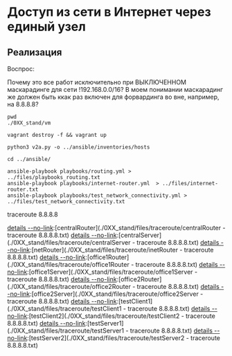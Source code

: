 #  Доступ из сети в Интернет через единый узел

## Реализация

Воспрос:

Почему это все работ исключительно при ВЫКЛЮЧЕННОМ маскарадинге для сети !192.168.0.0/16?
В моем понимании маскарадинг же должен быть ккак раз включен для форвардинга во вне, например, на 8.8.8.8?

```shell
pwd
./0XX_stand/vm

vagrant destroy -f && vagrant up

python3 v2a.py -o ../ansible/inventories/hosts

cd ../ansible/

ansible-playbook playbooks/routing.yml > ../files/playbooks_routing.txt
ansible-playbook playbooks/internet-router.yml  > ../files/internet-router.txt
ansible-playbook playbooks/test_network_connectivity.yml > ../files/test_network_connectivity.txt
```

[details --no-link]:[playbooks/routing.yml](./0XX_stand/files/playbooks_routing.txt)

[details --no-link]:[playbooks/internet-router.yml](./0XX_stand/files/internet-router.txt)

[details --no-link]:[playbooks/test_network_connectivity.yml](./0XX_stand/files/test_network_connectivity.txt)

[details --no-link]:[playbooks/test_network_connectivity.yml](./0XX_stand/files/test_network_connectivity.txt)

traceroute 8.8.8.8

[details --no-link]:[centralRouter](./0XX_stand/files/traceroute/centralRouter - traceroute 8.8.8.8.txt)
[details --no-link]:[centralServer](./0XX_stand/files/traceroute/centralServer - traceroute 8.8.8.8.txt)
[details --no-link]:[netRouter](./0XX_stand/files/traceroute/inetRouter - traceroute 8.8.8.8.txt)
[details --no-link]:[office1Router](./0XX_stand/files/traceroute/office1Router - traceroute 8.8.8.8.txt)
[details --no-link]:[office1Server](./0XX_stand/files/traceroute/office1Server - traceroute 8.8.8.8.txt)
[details --no-link]:[office2Router](./0XX_stand/files/traceroute/office2Router - traceroute 8.8.8.8.txt)
[details --no-link]:[office2Server](./0XX_stand/files/traceroute/office2Server - traceroute 8.8.8.8.txt)
[details --no-link]:[testClient1](./0XX_stand/files/traceroute/testClient1 - traceroute 8.8.8.8.txt)
[details --no-link]:[testClient2](./0XX_stand/files/traceroute/testClient2 - traceroute 8.8.8.8.txt)
[details --no-link]:[testServer1](./0XX_stand/files/traceroute/testServer1 - traceroute 8.8.8.8.txt)
[details --no-link]:[testServer2](./0XX_stand/files/traceroute/testServer2 - traceroute 8.8.8.8.txt)
